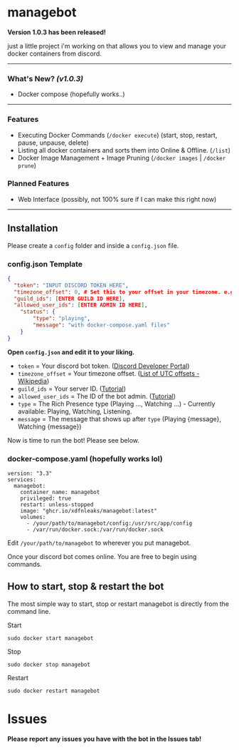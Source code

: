 # managebot

**Version 1.0.3 has been released!**

just a little project i'm working on that allows you to view and manage your docker containers from discord.

---

### What's New? *(v1.0.3)*

- Docker compose (hopefully works..)

---

### Features

- Executing Docker Commands (`/docker execute`) (start, stop, restart, pause, unpause, delete)
- Listing all docker containers and sorts them into Online & Offline. (`/list`)
- Docker Image Management + Image Pruning (`/docker images` | `/docker prune`)

### Planned Features

- Web Interface (possibly, not 100% sure if I can make this right now)

---

## Installation

Please create a `config` folder and inside a `config.json` file.

### config.json Template

```json
{
  "token": "INPUT DISCORD TOKEN HERE",
  "timezone_offset": 0, # Set this to your offset in your timezone. e.g. 11 (+11)
  "guild_ids": [ENTER GUILD ID HERE],
  "allowed_user_ids": [ENTER ADMIN ID HERE],
    "status": {
        "type": "playing",
        "message": "with docker-compose.yaml files"
    }
}
```

**Open `config.json` and edit it to your liking.**
- `token` = Your discord bot token. ([Discord Developer Portal](https://discord.com/developers/applications))
- `timezone_offset` = Your timezone offset. ([List of UTC offsets - Wikipedia](https://en.wikipedia.org/wiki/List_of_UTC_offsets))
- `guild_ids` = Your server ID. ([Tutorial](https://support.discord.com/hc/en-us/articles/206346498-Where-can-I-find-my-User-Server-Message-ID))
- `allowed_user_ids` = The ID of the bot admin. ([Tutorial](https://support.discord.com/hc/en-us/articles/206346498-Where-can-I-find-my-User-Server-Message-ID))
- `type` = The Rich Presence type (Playing ..., Watching ...) - Currently available: Playing, Watching, Listening.
- `message` = The message that shows up after `type` (Playing {message}, Watching {message})

Now is time to run the bot! Please see below.

### docker-compose.yaml (hopefully works lol)

```
version: "3.3"
services:
  managebot:
    container_name: managebot
    privileged: true
    restart: unless-stopped
    image: "ghcr.io/xdfnleaks/managebot:latest"
    volumes:
      - /your/path/to/managebot/config:/usr/src/app/config
      - /var/run/docker.sock:/var/run/docker.sock
```

Edit `/your/path/to/managebot` to wherever you put managebot.

Once your discord bot comes online. You are free to begin using commands.

## How to start, stop & restart the bot

The most simple way to start, stop or restart managebot is directly from the command line.

Start
```
sudo docker start managebot
```
Stop
```
sudo docker stop managebot
```
Restart
```
sudo docker restart managebot
```

# Issues

**Please report any issues you have with the bot in the Issues tab!**
